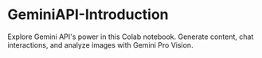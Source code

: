 # GeminiAPI-Introduction
Explore Gemini API's power in this Colab notebook. Generate content, chat interactions, and analyze images with Gemini Pro Vision.
